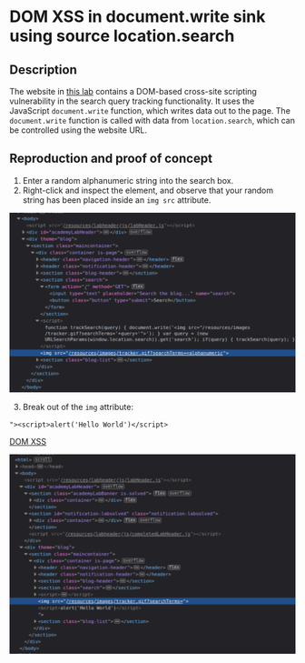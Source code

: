 # DOM XSS in document.write sink using source location.search

## Description

The website in [this lab](https://portswigger.net/web-security/cross-site-scripting/dom-based/lab-document-write-sink) contains a DOM-based cross-site scripting vulnerability in the search query tracking functionality. It uses the JavaScript `document.write` function, which writes data out to the page. The `document.write` function is called with data from `location.search`, which can be controlled using the website URL.

## Reproduction and proof of concept

1. Enter a random alphanumeric string into the search box.
2. Right-click and inspect the element, and observe that your random string has been placed inside an `img src` attribute.

![DOM XSS](../../_static/images/dom2.png)

3. Break out of the `img` attribute:

```text
"><script>alert('Hello World')</script>
```

[DOM XSS](../../_static/images/dom5.png)

![DOM XSS](../../_static/images/dom6.png)
